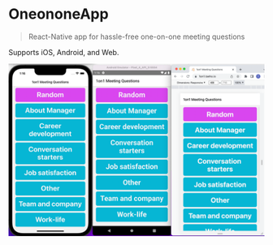 # OneononeApp

> React-Native app for hassle-free one-on-one meeting questions

Supports iOS, Android, and Web.

![one-on-one app screenshot](./screenshots/OneononeApp.png)
